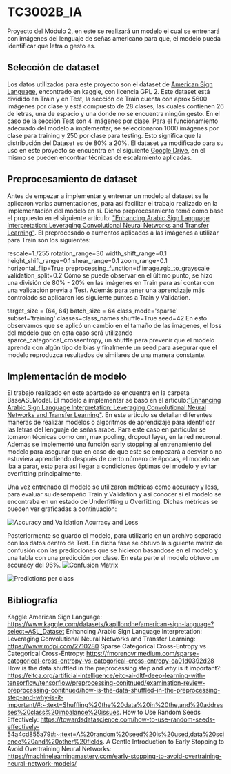 # TC3002B_IA
Proyecto del Módulo 2, en este se realizará un modelo el cual se entrenará con imágenes del lenguaje de señas americano para que, el modelo pueda identificar que letra o gesto es.

## Selección de dataset
Los datos utilizados para este proyecto son el dataset de [American  Sign Language](https://www.kaggle.com/datasets/kapillondhe/american-sign-language?select=ASL_Dataset), encontrado en kaggle, con licencia GPL 2. Este dataset está dividido en Train y en Test, la sección de Train cuenta con aprox 5600 imágenes por clase y está compuesto de 28 clases, las cuales contienen 26 de letras, una de espacio y una donde no se encuentra ningún gesto. En el caso de la sección Test son 4 imágenes por clase. Para el funcionamiento adecuado del modelo a implementar, se seleccionaron 1000 imágenes por clase para training y 250 por clase para testing. Esto significa que la distribución del Dataset es de 80% a 20%. El dataset ya modificado para su uso en este proyecto se encuentra en el siguiente [Google Drive](https://drive.google.com/drive/folders/12T7WFUGrXnJnKvZKeLaGCPVRHsZfRWJj?usp=sharing), en el mismo se pueden encontrar técnicas de escalamiento aplicadas.

## Preprocesamiento de dataset
Antes de empezar a implementar y entrenar un modelo al dataset se le aplicaron varias aumentaciones, para así facilitar el trabajo realizado en la implementación del modelo en sí. Dicho preprocesamiento tomó como base el propuesto en el siguiente artículo: ["Enhancing Arabic Sign Language Interpretation: Leveraging Convolutional Neural Networks and Transfer Learning"](https://www.mdpi.com/2710280). El preprocesado o aumentos aplicados a las imágenes a utilizar para Train son los siguientes:

rescale=1./255
rotation_range=30
width_shift_range=0.1
height_shift_range=0.1
shear_range=0.1
zoom_range=0.1
horizontal_flip=True
preprocessing_function=tf.image.rgb_to_grayscale
validation_split=0.2
Cómo se puede observar en el último punto, se hizo una división de 80% - 20% en las imágenes en Train para así contar con una validación previa a Test. Además para tener una aprendizaje más controlado se aplicaron los siguiente puntes a Train y Validation.

target_size = (64, 64)
batch_size = 64
class_mode='sparse'
subset='training'
classes=class_names
shuffle=True
seed=42
En esto observamos que se aplicó un cambio en el tamaño de las imágenes, el loss del modelo que en esta caso será utilizando sparce_categorical_crossentropy, un shuffle para prevenir que el modelo aprenda con algún tipo de bias y finalmente un seed para asegurar que el modelo reproduzca resultados de similares de una manera constante.

## Implementación de modelo
El trabajo realizado en este apartado se encuentra en la carpeta BaseASLModel. El modelo a implementar se basó en el artículo:["Enhancing Arabic Sign Language Interpretation: Leveraging Convolutional Neural Networks and Transfer Learning"](https://www.mdpi.com/2710280). En este artículo se detallan diferentes maneras de realizar modelos o algoritmos de aprendizaje para identificar las letras del lenguaje de señas arabe. Para este caso en particular se tomaron técnicas como cnn, max pooling, dropout layer, en la red neuronal. Además se implementó una función early stopping al entrenamiento del modelo para asegurar que en caso de que este se empezará a desviar o no estuviera aprendiendo después de cierto número de épocas, el modelo se iba a parar, esto para así llegar a condiciones óptimas del modelo y evitar overfitting principalmente.

Una vez entrenado el modelo se utilizaron métricas como accuracy y loss, para evaluar su desempeño Train y Validation y así conocer si el modelo se encontraba en un estado de Underfitting u Overfitting. Dichas métricas se pueden ver graficadas a continuación:
 
![Accuracy and Validation Acurracy and Loss](https://github.com/Aderjarn/TC3002B_IA/assets/55771964/f1e2c88d-a32a-46c5-9878-c87f085e7df6)

Posteriormente se guardo el modelo, para utilizarlo en un archivo separado con los datos dentro de Test. En dicha fase se obtuvo la siguiente matriz de confusión con las predicciones que se hicieron basandose en el modelo y una tabla con una predicción por clase. En esta parte el modelo obtuvo un accuracy del 96%.
![Confusion Matrix](https://github.com/Aderjarn/TC3002B_IA/assets/55771964/9ece29d1-995a-45ce-b7fb-ebcd6289b2e9)

![Predictions per class](https://github.com/Aderjarn/TC3002B_IA/assets/55771964/b18d5c2a-7921-4273-b806-df889dda5ab4)


## Bibliografía 
Kaggle American  Sign Language: https://www.kaggle.com/datasets/kapillondhe/american-sign-language?select=ASL_Dataset
Enhancing Arabic Sign Language Interpretation: Leveraging Convolutional Neural Networks and Transfer Learning: https://www.mdpi.com/2710280
Sparse Categorical Cross-Entropy vs Categorical Cross-Entropy: https://fmorenovr.medium.com/sparse-categorical-cross-entropy-vs-categorical-cross-entropy-ea01d0392d28
How is the data shuffled in the preprocessing step and why is it important?: https://eitca.org/artificial-intelligence/eitc-ai-dltf-deep-learning-with-tensorflow/tensorflow/preprocessing-conitnued/examination-review-preprocessing-conitnued/how-is-the-data-shuffled-in-the-preprocessing-step-and-why-is-it-important/#:~:text=Shuffling%20the%20data%20in%20the,and%20addresses%20class%20imbalance%20issues.
How to Use Random Seeds Effectively: https://towardsdatascience.com/how-to-use-random-seeds-effectively-54a4cd855a79#:~:text=A%20random%20seed%20is%20used,data%20science%20and%20other%20fields.
A Gentle Introduction to Early Stopping to Avoid Overtraining Neural Networks: https://machinelearningmastery.com/early-stopping-to-avoid-overtraining-neural-network-models/


